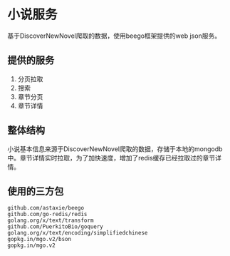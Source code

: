 # 小说服务
基于DiscoverNewNovel爬取的数据，使用beego框架提供的web json服务。

## 提供的服务
1. 分页拉取
2. 搜索
3. 章节分页
4. 章节详情

## 整体结构
小说基本信息来源于DiscoverNewNovel爬取的数据，存储于本地的mongodb中。章节详情实时拉取，为了加快速度，增加了redis缓存已经拉取过的章节详情。

## 使用的三方包

```
github.com/astaxie/beego
github.com/go-redis/redis
golang.org/x/text/transform
github.com/PuerkitoBio/goquery
golang.org/x/text/encoding/simplifiedchinese
gopkg.in/mgo.v2/bson
gopkg.in/mgo.v2
```